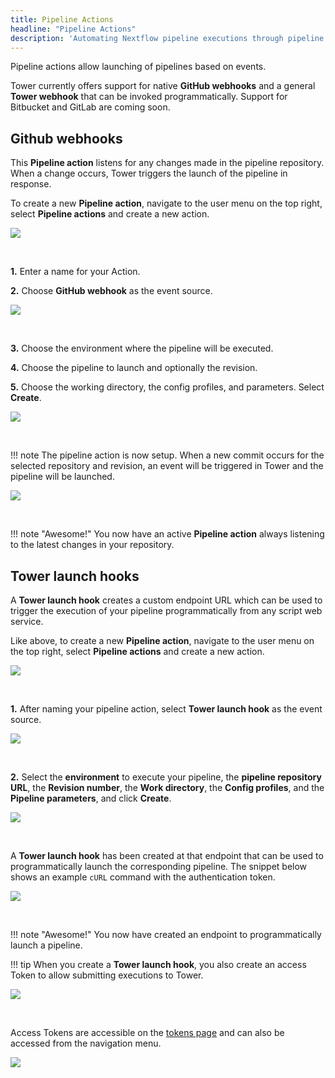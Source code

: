 ```yaml
---
title: Pipeline Actions
headline: "Pipeline Actions"
description: 'Automating Nextflow pipeline executions through pipeline actions and webhooks with Nextflow Tower.'
---
```


Pipeline actions allow launching of pipelines based on events. 

Tower currently offers support for native **GitHub webhooks** and a general **Tower webhook** that can be invoked programmatically. Support for Bitbucket and GitLab are coming soon.

## Github webhooks

This **Pipeline action** listens for any changes made in the pipeline repository. When a change occurs, Tower triggers the launch of the pipeline in response.

To create a new **Pipeline action**, navigate to the user menu on the top right, select **Pipeline actions** and create a new action.

![](/assets/images/2020/10/actions_new.png)

<br>

**1.** Enter a name for your Action.

**2.** Choose **GitHub webhook** as the event source.

![](/assets/images/2020/10/actions_githook.png)

<br>

**3.** Choose the environment where the pipeline will be executed.

**4.** Choose the pipeline to launch and optionally the revision.

**5.** Choose the working directory, the config profiles, and parameters. Select **Create**.

![](/assets/images/2020/10/actions_params.png)

<br>

!!! note
    The pipeline action is now setup. When a new commit occurs for the selected repository and revision, an event will be triggered in Tower and the pipeline will be launched.

![](/assets/images/2020/10/actions_created.png)

<br>

!!! note "Awesome!"
    You now have an active **Pipeline action** always listening to the latest changes in your repository.


## Tower launch hooks

A **Tower launch hook** creates a custom endpoint URL which can be used to trigger the execution of your pipeline programmatically from any script web service.

Like above, to create a new **Pipeline action**, navigate to the user menu on the top right, select **Pipeline actions** and create a new action.

![](/assets/images/2020/10/actions_new.png)

<br>

**1.** After naming your pipeline action, select **Tower launch hook** as the event source.

![](/assets/images/2020/10/actions_tower_hook.png)

<br>

**2.** Select the **environment** to execute your pipeline, the **pipeline repository URL**, the **Revision number**, the **Work directory**, the **Config profiles**, and the **Pipeline parameters**, and click **Create**.

![](/assets/images/uploads/2020/10/actions_tower_hook_params.png)

<br>

A **Tower launch hook** has been created at that endpoint that can be used to programmatically launch the corresponding pipeline. The snippet below shows an example `cURL` command with the authentication token.  

![](/assets/images/2020/10/actions_endpoint.png)

<br>

!!! note "Awesome!"
    You now have created an endpoint to programmatically launch a pipeline.


!!! tip
    When you create a **Tower launch hook**, you also create an access Token to allow submitting executions to Tower.

![](/assets/images/2020/10/actions_new_token.png)

<br>

Access Tokens are accessible on the [tokens page](https://tower.nf/tokens) and can also be accessed from the navigation menu.

![](/assets/images/2020/10/actions_access_tokens.png)

<br>
